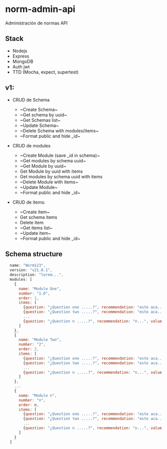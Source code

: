 # norm-admin-api
Administración de  normas API

## Stack
* Nodejs
* Express
* MongoDB
* Auth jwt
* TTD (Mocha, expect, supertest)

## v1:
* CRUD de Schema
  * ~Create Schema~
  * ~Get schema by uuid~
  * ~Get Schemas list~
  * ~Update Schema~
  * ~Delete Schema with modules/items~
  * ~Format public and hide _id~
    
* CRUD de modules
  * ~Create Module (save _id in schema)~
  * ~Get modules by schema uuid~
  * ~Get Module by uuid~
  * Get Module by uuid with items
  * Get modules by schema uuid with items
  * ~Delete Module with items~
  * ~Update Module~
  * ~Format public and hide _id~
  
* CRUD de items:
  * ~Create item~
  * Get schema items
  * Delete item
  * ~Get items list~
  * ~Update item~
  * ~Format public and hide _id~
  
## Schema structure

```javascript
  name: "Norm123",
  version: "v21.0.1",
  description: "lorem...",
  modules: [
    {
      name: "Module One",
      number: "1.0",
      order: 1,
      items: [
        {question: "¿Question one .....?", recommendation: "esto aca....", value: 10, number: '0.12.0', order: 1},
        {question: "¿Question two .....?", recommendation: "esto aca....", value: 10, number: '0.13.0', order: 2},
        ...
        {question: "¿Question n .....?", recommendation: "n...", value: 10, number: 'n', order: n}
      ]
    },
    {
      name: "Module Two",
      number: "2",
      order: 2,
      items: [
        {question: "¿Question one .....?", recommendation: "esto aca....", value: 23.9, number: '0.12.0', order: 1},
        {question: "¿Question two .....?", recommendation: "esto aca....", value: 23.9, number: '0.13.0', order: 2},
        ...
        {question: "¿Question n .....?", recommendation: "n...", value: 23.9, number: 'n', order: n}
      ]
    },
    ...
    {
      name: "Module n",
      number: "n",
      order: n,
      items: [
        {question: "¿Question one .....?", recommendation: "esto aca....", value: 23.9,  number: '0.12.0', order: 1},
        {question: "¿Question two .....?", recommendation: "esto aca....", value: 23.9, number: '0.13.0', order: 2},
        ...
        {question: "¿Question n .....?", recommendation: "n...", value: 23.9, number: 'n', order: n}
      ]
    }
  ]
 ```


